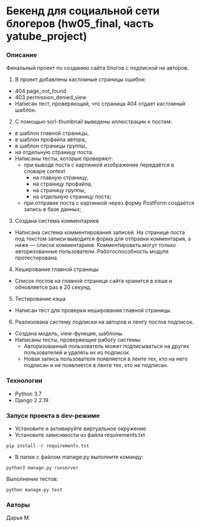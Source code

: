 # Бекенд для социальной сети блогеров (hw05_final, часть yatube_project)

### Описание
Финальный проект по созданию сайта блогов с подпиской на авторов.

1. В проект добавлены кастомные страницы ошибок:
- 404 page_not_found
- 403 permission_denied_view
- Написан тест, проверяющий, что страница 404 отдает кастомный шаблон.
2. С помощью sorl-thumbnail выведены иллюстрации к постам:
- в шаблон главной страницы,
- в шаблон профайла автора,
- в шаблон страницы группы,
- на отдельную страницу поста.
- Написаны тесты, которые проверяют:
  - при выводе поста с картинкой изображение передаётся в словаре context
    - на главную страницу,
    - на страницу профайла,
    - на страницу группы,
    - на отдельную страницу поста;
  - при отправке поста с картинкой через форму PostForm создаётся запись в базе данных;
3. Создана система комментариев
- Написана система комментирования записей. На странице поста под текстом записи выводится форма для отправки комментария, а ниже — список комментариев. Комментировать могут только авторизованные пользователи. Работоспособность модуля протестирована.
4. Кеширование главной страницы
- Список постов на главной странице сайта хранится в кэше и обновляется раз в 20 секунд.
5. Тестирование кэша
- Написан тест для проверки кеширования главной страницы.
6. Реализована систему подписки на авторов и ленту постов подписок.
- Создана модель, view-функция, шаблоны.
- Написаны тесты, проверяющие работу системы:
  - Авторизованный пользователь может подписываться на других пользователей и удалять их из подписок.
  - Новая запись пользователя появляется в ленте тех, кто на него подписан и не появляется в ленте тех, кто не подписан.

### Технологии
- Python 3.7
- Django 2.2.19
### Запуск проекта в dev-режиме
- Установите и активируйте виртуальное окружение
- Установите зависимости из файла requirements.txt
```
pip install -r requirements.txt
``` 
- В папке с файлом manage.py выполните команду:
```
python3 manage.py runserver
```

Выполнение тестов:
```
python manage.py test
```
### Авторы
Дарья М.

